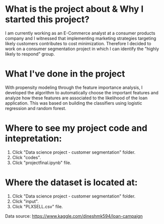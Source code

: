 # What is the project about & Why I started this project? 

I am currently working as an E-Commerce analyst at a consumer products company and I witnessed that implementing marketing strategies targeting likely customers contributes to cost minimization. Therefore I decided to work on a consumer segmentation project in which I can identify the "highly likely to respond" group.

# What I've done in the project

With propensity modeling through the feature importance analysis, I developed the algorithm to automatically choose the important features and analyze how these features are associated to the likelihood of the loan application. This was based on building the classifiers using logistic regression and random forest. 

# Where to see my project code and intepretation:
1. Click "Data science project - customer segmentation" folder.
2. Click "codes".
3. Click "projectfinal.ipynb" file. 

# Where the dataset is located at: 
1. Click "Data science project - customer segmentation" folder.
2. Click "input".
3. Click "PLXSELL.csv" file. 

Data source: https://www.kaggle.com/dineshmk594/loan-campaign 
